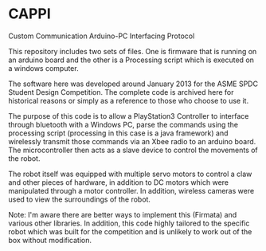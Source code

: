 # CAPPI
Custom Communication Arduino-PC Interfacing Protocol

This repository includes two sets of files. One is firmware that is running on an arduino board and the other is a Processing script which is executed on a windows computer. 

The software here was developed around January 2013 for the ASME SPDC Student Design Competition. The complete code is archived here for historical reasons or simply as a reference to those who choose to use it. 

The purpose of this code is to allow a PlayStation3 Controller to interface through bluetooth with a Windows PC, parse the commands using the processing script (processing in this case is a java framework) and wirelessly transmit those commands via an Xbee radio to an arduino board. The microcontroller then acts as a slave device to control the movements of the robot. 

The robot itself was equipped with multiple servo motors to control a claw and other pieces of hardware, in addition to DC motors which were manipulated through a motor controller. In addition, wireless cameras were used to view the surroundings of the robot.

Note:
I'm aware there are better ways to implement this (Firmata) and various other libraries. In addition, this code highly tailored to the specific robot which was built for the competition and is unlikely to work out of the box without modification.
